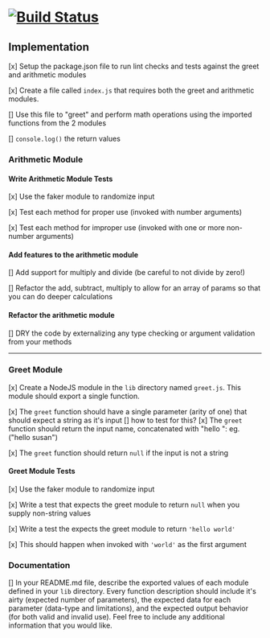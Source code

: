 [![Build Status](https://www.travis-ci.com/icathaid/lab-01.svg?branch=master)](https://www.travis-ci.com/icathaid/lab-01)
========================================================

## Implementation
[x] Setup the package.json file to run lint checks and tests against the greet and arithmetic modules

[x] Create a file called `index.js` that requires both the greet and arithmetic modules.

[] Use this file to "greet" and perform math operations using the imported functions from the 2 modules

[] `console.log()` the return values

### Arithmetic Module

#### Write Arithmetic Module Tests
[x] Use the faker module to randomize input

[x] Test each method for proper use (invoked with number arguments)

[x] Test each method for improper use (invoked with one or more non-number arguments)

#### Add features to the arithmetic module
[] Add support for multiply and divide (be careful to not divide by zero!)

[] Refactor the add, subtract, multiply to allow for an array of params so that you can do deeper calculations

#### Refactor the arithmetic module
[] DRY the code by externalizing any type checking or argument validation from your methods

---


### Greet Module
[x]  Create a NodeJS module in the `lib` directory named `greet.js`.  This module should export a single function.

[x]  The `greet` function should have a single parameter (arity of one) that should expect a string as it's input
  []  how to test for this?
[x]  The `greet` function should return the input name, concatenated with "hello ": eg. ("hello susan")

[x]  The `greet` function should return `null` if the input is not a string


#### Greet Module Tests
[x] Use the faker module to randomize input

[x] Write a test that expects the greet module to return `null` when you supply non-string values

[x] Write a test the expects the greet module to return `'hello world'`

  [x] This should happen when invoked with `'world'` as the first argument



### Documentation
[]  In your README.md file, describe the exported values of each module defined in your `lib` directory. Every function description should include it's airty (expected number of parameters), the expected data for each parameter (data-type and limitations), and the expected output behavior (for both valid and invalid use). Feel free to include any additional information that you would like.
